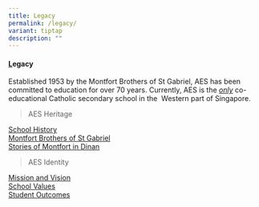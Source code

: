 ```yaml
---
title: Legacy
permalink: /legacy/
variant: tiptap
description: ""
---
```

<h4><strong><u>L</u>egacy</strong></h4>
<p>Established 1953 by the Montfort Brothers of St Gabriel, AES has been
committed to education for over 70 years. Currently, AES is the <em><u>only</u></em> co-educational
Catholic secondary school in the&nbsp; Western part of Singapore.</p>
<blockquote>
<p>AES Heritage</p>
</blockquote>
<p><a href="https://www.assumptionenglish.moe.edu.sg/about-aes/school-history/" rel="noopener noreferrer nofollow" target="_blank"><u>School History</u></a>
<br><a href="https://www.assumptionenglish.moe.edu.sg/about-aes/school-history/montfort-brothers-of-st-gabriel/" rel="noopener noreferrer nofollow" target="_blank"><u>Montfort Brothers of St Gabriel</u></a>
<br><a href="https://www.assumptionenglish.moe.edu.sg/about-aes/school-history/story-of-montfort-in-dinan/" rel="noopener noreferrer nofollow" target="_blank"><u>Stories of Montfort in Dinan</u></a>
</p>
<p></p>
<blockquote>
<p>AES Identity</p>
</blockquote>
<p><a href="https://www.assumptionenglish.moe.edu.sg/about-aes/assumptions-identity/mission-and-vision/" rel="noopener noreferrer nofollow" target="_blank"><u>Mission and Vision</u></a>
<br><a href="https://www.assumptionenglish.moe.edu.sg/about-aes/assumptions-identity/school-values/" rel="noopener noreferrer nofollow" target="_blank"><u>School Values</u></a>
<br><a href="https://www.assumptionenglish.moe.edu.sg/about-aes/assumptions-identity/student-outcomes/" rel="noopener nofollow" target="_blank">Student Outcomes</a>
</p>
<p></p>
<p></p>
<p></p>
<p></p>
<p></p>